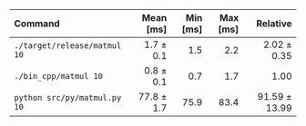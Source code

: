 | Command | Mean [ms] | Min [ms] | Max [ms] | Relative |
|:---|---:|---:|---:|---:|
| `./target/release/matmul 10` | 1.7 ± 0.1 | 1.5 | 2.2 | 2.02 ± 0.35 |
| `./bin_cpp/matmul 10` | 0.8 ± 0.1 | 0.7 | 1.7 | 1.00 |
| `python src/py/matmul.py 10` | 77.8 ± 1.7 | 75.9 | 83.4 | 91.59 ± 13.99 |
